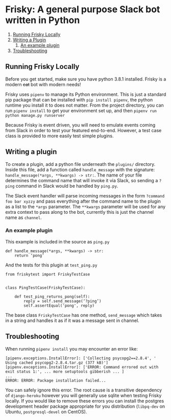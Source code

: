 # Frisky: A general purpose Slack bot written in Python

1. [Running Frisky Locally](#running-frisky-locally)
2. [Writing a Plugin](#writing-a-plugin)
   1. [An example plugin](#an-example-plugin)
3. [Troubleshooting](#troubleshooting)

## Running Frisky Locally
Before you get started, make sure you have python 3.8.1 installed.  Frisky is a modern ~~cat~~ bot with modern needs!

Frisky uses `pipenv` to manage its Python environment. This is just a standard pip package that can be installed with
`pip install pipenv`, the python runtime you install it to does not matter.  From the project directory, you can run
`pipenv install` to get your environment set up, and then `pipenv run python manage.py runserver`

Because Frisky is event driven, you will need to emulate events coming from Slack in order to test your featured
end-to-end. However, a test case class is provided to more easily test simple plugins.

## Writing a plugin
To create a plugin, add a python file underneath the `plugins/` directory. Inside this file, add a function called
`handle_message` with the signature: `handle_message(*args, **kwargs) -> str:`. The name of your file determines the
command name that will invoke it via Slack, so sending a `?ping` command in Slack would be handled by `ping.py`.

The Slack event handler will parse incoming messages in the form `?command foo bar xyzzy` and pass everything after the 
command name to the plugin as a list to the `*args` parameter. The `**kwargs` parameter will be used for any extra 
context to pass along to the bot, currently this is just the channel name as `channel`.

### An example plugin
This example is included in the source as `ping.py`
```
def handle_message(*args, **kwargs) -> str:
    return ‘pong’
```
And the tests for this plugin at `test_ping.py`
```
from friskytest import FriskyTestCase


class PingTestCase(FriskyTestCase):

    def test_ping_returns_pong(self):
        reply = self.send_message(‘?ping’)
        self.assertEqual('pong', reply)

```

The base class `FriskyTestCase` has one method, `send_message` which takes in a string and handles it as if it was a
message sent in channel.

## Troubleshooting
When running `pipenv install` you may encounter an error like:
```
[pipenv.exceptions.InstallError]: ['Collecting psycopg2==2.8.4', '  Using cached psycopg2-2.8.4.tar.gz (377 kB)']
[pipenv.exceptions.InstallError]: ['ERROR: Command errored out with exit status 1:', ... more setuptools gibberish ... ]
...
ERROR: ERROR: Package installation failed...
```
You can safely ignore this error.  The root cause is a transitive dependency of `django-heroku` however you will
generally use sqlite when testing Frisky locally.  If you would like to remove these errors you can install the 
postgres development header package appropriate for you distribution (`libpq-dev` on Ubuntu, `postgresql-devel` on
CentOS).
